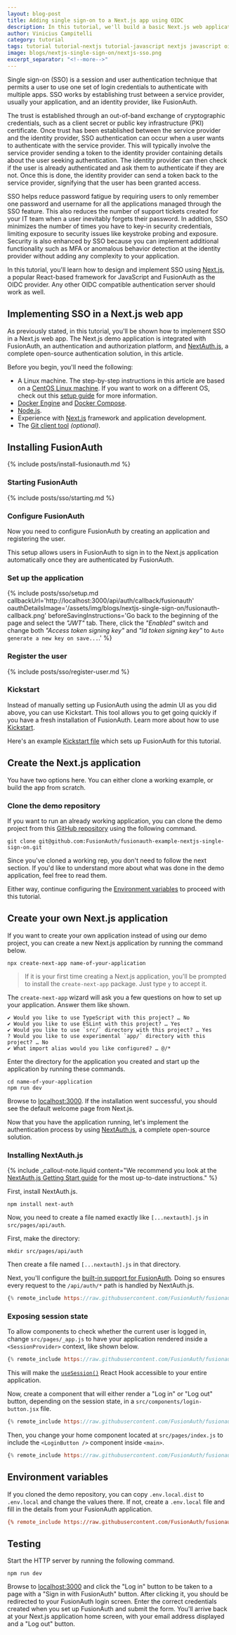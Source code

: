 ```yaml
---
layout: blog-post
title: Adding single sign-on to a Next.js app using OIDC
description: In this tutorial, we'll build a basic Next.js web application using FusionAuth to handle single sign-on.
author: Vinicius Campitelli
category: tutorial
tags: tutorial tutorial-nextjs tutorial-javascript nextjs javascript oidc
image: blogs/nextjs-single-sign-on/nextjs-sso.png
excerpt_separator: "<!--more-->"
---
```


Single sign-on (SSO) is a session and user authentication technique that permits a user to use one set of login credentials to authenticate with multiple apps. SSO works by establishing trust between a service provider, usually your application, and an identity provider, like FusionAuth.

<!--more-->

The trust is established through an out-of-band exchange of cryptographic credentials, such as a client secret or public key infrastructure (PKI) certificate. Once trust has been established between the service provider and the identity provider, SSO authentication can occur when a user wants to authenticate with the service provider. This will typically involve the service provider sending a token to the identity provider containing details about the user seeking authentication. The identity provider can then check if the user is already authenticated and ask them to authenticate if they are not. Once this is done, the identity provider can send a token back to the service provider, signifying that the user has been granted access.

SSO helps reduce password fatigue by requiring users to only remember one password and username for all the applications managed through the SSO feature. This also reduces the number of support tickets created for your IT team when a user inevitably forgets their password. In addition, SSO minimizes the number of times you have to key-in security credentials, limiting exposure to security issues like keystroke probing and exposure. Security is also enhanced by SSO because you can implement additional functionality such as MFA or anomalous behavior detection at the identity provider without adding any complexity to your application.

In this tutorial, you'll learn how to design and implement SSO using [Next.js](https://nextjs.org/), a popular React-based framework for JavaScript and FusionAuth as the OIDC provider. Any other OIDC compatible authentication server should work as well.

## Implementing SSO in a Next.js web app

As previously stated, in this tutorial, you'll be shown how to implement SSO in a Next.js web app. The Next.js demo application is integrated with FusionAuth, an authentication and authorization platform, and [NextAuth.js](https://next-auth.js.org), a complete open-source authentication solution, in this article.

Before you begin, you'll need the following:

* A Linux machine. The step-by-step instructions in this article are based on a [CentOS Linux machine](https://www.centos.org). If you want to work on a different OS, check out this [setup guide](/docs/v1/tech/5-minute-setup-guide) for more information.
* [Docker Engine](https://docs.docker.com/engine/) and [Docker Compose](https://docs.docker.com/compose/).
* [Node.js](https://docs.npmjs.com/downloading-and-installing-node-js-and-npm). 
* Experience with [Next.js](https://nextjs.org/) framework and application development.
* The [Git client tool](https://git-scm.com/downloads) _(optional)_.

## Installing FusionAuth

{% include posts/install-fusionauth.md %}

### Starting FusionAuth

{% include posts/sso/starting.md %}

### Configure FusionAuth

Now you need to configure FusionAuth by creating an application and registering the user.

This setup allows users in FusionAuth to sign in to the Next.js application automatically once they are authenticated by FusionAuth.

### Set up the application

{% include posts/sso/setup.md
callbackUrl='http://localhost:3000/api/auth/callback/fusionauth'
oauthDetailsImage='/assets/img/blogs/nextjs-single-sign-on/fusionauth-callback.png'
beforeSavingInstructions='Go back to the beginning of the page and select the _"JWT"_ tab. There, click the _"Enabled"_ switch and change both _"Access token signing key"_ and _"Id token signing key"_ to `Auto generate a new key on save...`.'
%}

### Register the user

{% include posts/sso/register-user.md %}

### Kickstart

Instead of manually setting up FusionAuth using the admin UI as you did above, you can use Kickstart. This tool allows you to get going quickly if you have a fresh installation of FusionAuth. Learn more about how to use [Kickstart](/docs/v1/tech/installation-guide/kickstart).

Here's an example [Kickstart file](https://github.com/FusionAuth/fusionauth-example-nextjs-single-sign-on/blob/main/kickstart/kickstart.json) which sets up FusionAuth for this tutorial.

## Create the Next.js application

You have two options here. You can either clone a working example, or build the app from scratch.
### Clone the demo repository

If you want to run an already working application, you can clone the demo project from this [GitHub repository](https://github.com/FusionAuth/fusionauth-example-nextjs-single-sign-on) using the following command.

```shell
git clone git@github.com:FusionAuth/fusionauth-example-nextjs-single-sign-on.git
```

Since you've cloned a working rep, you don't need to follow the next section. If you'd like to understand more about what was done in the demo application, feel free to read them. 

Either way, continue configuring the [Environment variables](#environment-variables) to proceed with this tutorial.

## Create your own Next.js application

If you want to create your own application instead of using our demo project, you can create a new Next.js application by running the command below.

```shell
npx create-next-app name-of-your-application
```

> If it is your first time creating a Next.js application, you'll be prompted to install the `create-next-app` package. Just type `y` to accept it.

The `create-next-app` wizard will ask you a few questions on how to set up your application. Answer them like shown.

```
✔ Would you like to use TypeScript with this project? … No
✔ Would you like to use ESLint with this project? … Yes
✔ Would you like to use `src/` directory with this project? … Yes
? Would you like to use experimental `app/` directory with this project? … No
✔ What import alias would you like configured? … @/*
```

Enter the directory for the application you created and start up the application by running these commands.

```shell
cd name-of-your-application
npm run dev
```

Browse to [localhost:3000](http://localhost:3000). If the installation went successful, you should see the default welcome page from Next.js.

Now that you have the application running, let's implement the authentication process by using [NextAuth.js](https://next-auth.js.org), a complete open-source solution.

### Installing NextAuth.js

{% include _callout-note.liquid content="We recommend you look at the [NextAuth.js Getting Start guide](https://next-auth.js.org/getting-started/example) for the most up-to-date instructions." %}

First, install NextAuth.js.

```shell
npm install next-auth
```

Now, you need to create a file named exactly like `[...nextauth].js` in `src/pages/api/auth`.

First, make the directory:

```shell
mkdir src/pages/api/auth
```

Then create a file named `[...nextauth].js` in that directory.

Next, you'll configure the [built-in support for FusionAuth](https://next-auth.js.org/providers/fusionauth). Doing so ensures every request to the `/api/auth/*` path is handled by NextAuth.js.

```jsx
{% remote_include https://raw.githubusercontent.com/FusionAuth/fusionauth-example-nextjs-single-sign-on/main/src/pages/api/auth/%5B...nextauth%5D.js %}
```

### Exposing session state

To allow components to check whether the current user is logged in, change `src/pages/_app.js` to have your application rendered inside a `<SessionProvider>` context, like shown below.

```jsx
{% remote_include https://raw.githubusercontent.com/FusionAuth/fusionauth-example-nextjs-single-sign-on/main/src/pages/_app.js %}
```

This will make the [`useSession()`](https://next-auth.js.org/getting-started/client#usesession) React Hook accessible to your entire application.

Now, create a component that will either render a "Log in" or "Log out" button, depending on the session state, in a `src/components/login-button.jsx` file.

```jsx
{% remote_include https://raw.githubusercontent.com/FusionAuth/fusionauth-example-nextjs-single-sign-on/main/src/components/login-button.jsx %}
```

Then, you change your home component located at `src/pages/index.js` to include the `<LoginButton />` component inside `<main>`.

```jsx
{% remote_include https://raw.githubusercontent.com/FusionAuth/fusionauth-example-nextjs-single-sign-on/main/src/pages/index.js %}
```

## Environment variables

If you cloned the demo repository, you can copy `.env.local.dist` to `.env.local` and change the values there. If not, create a `.env.local` file and fill in the details from your FusionAuth application.

```ini
{% remote_include https://raw.githubusercontent.com/FusionAuth/fusionauth-example-nextjs-single-sign-on/main/.env.local.dist %}
```

## Testing

Start the HTTP server by running the following command.

```shell
npm run dev
```

Browse to [localhost:3000](http://localhost:3000) and click the "Log in" button to be taken to a page with a "Sign in with FusionAuth" button. After clicking it, you should be redirected to your FusionAuth login screen. Enter the correct credentials created when you set up FusionAuth and submit the form. You'll arrive back at your Next.js application home screen, with your email address displayed and a "Log out" button.

